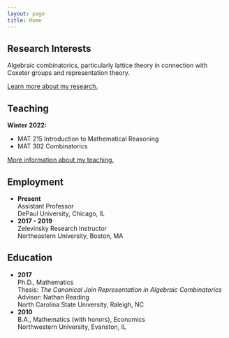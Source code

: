 ```yaml
---
layout: page
title: Home
---
```


## Research Interests

Algebraic combinatorics, particularly lattice theory in connection with Coxeter groups and representation theory.

[Learn more about my research.](/research/)

## Teaching

**Winter 2022:** 
- MAT 215 Introduction to Mathematical Reasoning
- MAT 302 Combinatorics

[More information about my teaching.](/teaching/)

## Employment

- **Present**  
Assistant Professor  
DePaul University, Chicago, IL
- **2017 - 2019**  
Zelevinsky Research Instructor  
Northeastern University, Boston, MA

## Education

- **2017**  
Ph.D., Mathematics  
Thesis: *The Canonical Join Representation in Algebraic Combinatorics*  
Advisor: Nathan Reading  
North Carolina State University, Raleigh, NC
- **2010**  
B.A., Mathematics (with honors), Economics  
Northwestern University, Evanston, IL
